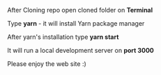 After Cloning repo open cloned folder on **Terminal**

Type **yarn** - it will install Yarn package manager

After yarn's installation type **yarn start**

It will run a local development server on **port 3000**

Please enjoy the web site :)
